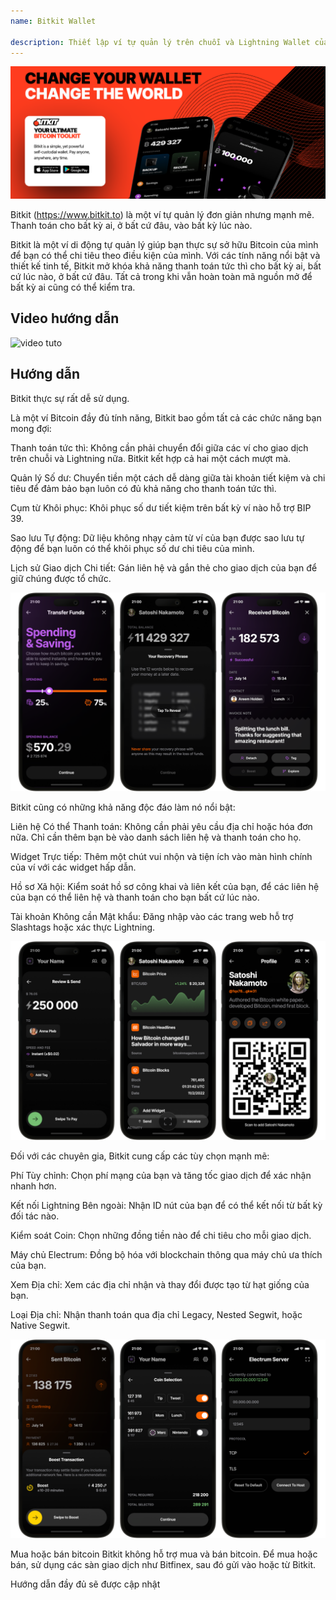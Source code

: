 ```yaml
---
name: Bitkit Wallet

description: Thiết lập ví tự quản lý trên chuỗi và Lightning Wallet của bạn
---
```


![cover](assets/cover.webp)

Bitkit (https://www.bitkit.to) là một ví tự quản lý đơn giản nhưng mạnh mẽ. Thanh toán cho bất kỳ ai, ở bất cứ đâu, vào bất kỳ lúc nào.

Bitkit là một ví di động tự quản lý giúp bạn thực sự sở hữu Bitcoin của mình để bạn có thể chi tiêu theo điều kiện của mình. Với các tính năng nổi bật và thiết kế tinh tế, Bitkit mở khóa khả năng thanh toán tức thì cho bất kỳ ai, bất cứ lúc nào, ở bất cứ đâu. Tất cả trong khi vẫn hoàn toàn mã nguồn mở để bất kỳ ai cũng có thể kiểm tra.

## Video hướng dẫn

![video tuto](https://www.youtube.com/watch?v=FJ3Mqqz4Dmw)

## Hướng dẫn

Bitkit thực sự rất dễ sử dụng.

Là một ví Bitcoin đầy đủ tính năng, Bitkit bao gồm tất cả các chức năng bạn mong đợi:

Thanh toán tức thì: Không cần phải chuyển đổi giữa các ví cho giao dịch trên chuỗi và Lightning nữa. Bitkit kết hợp cả hai một cách mượt mà.

Quản lý Số dư: Chuyển tiền một cách dễ dàng giữa tài khoản tiết kiệm và chi tiêu để đảm bảo bạn luôn có đủ khả năng cho thanh toán tức thì.

Cụm từ Khôi phục: Khôi phục số dư tiết kiệm trên bất kỳ ví nào hỗ trợ BIP 39.

Sao lưu Tự động: Dữ liệu không nhạy cảm từ ví của bạn được sao lưu tự động để bạn luôn có thể khôi phục số dư chi tiêu của mình.

Lịch sử Giao dịch Chi tiết: Gán liên hệ và gắn thẻ cho giao dịch của bạn để giữ chúng được tổ chức.

![cover](assets/1.webp)

Bitkit cũng có những khả năng độc đáo làm nó nổi bật:

Liên hệ Có thể Thanh toán: Không cần phải yêu cầu địa chỉ hoặc hóa đơn nữa. Chỉ cần thêm bạn bè vào danh sách liên hệ và thanh toán cho họ.

Widget Trực tiếp: Thêm một chút vui nhộn và tiện ích vào màn hình chính của ví với các widget hấp dẫn.

Hồ sơ Xã hội: Kiểm soát hồ sơ công khai và liên kết của bạn, để các liên hệ của bạn có thể liên hệ và thanh toán cho bạn bất cứ lúc nào.

Tài khoản Không cần Mật khẩu: Đăng nhập vào các trang web hỗ trợ Slashtags hoặc xác thực Lightning.

![cover](assets/2.webp)

Đối với các chuyên gia, Bitkit cung cấp các tùy chọn mạnh mẽ:

Phí Tùy chỉnh: Chọn phí mạng của bạn và tăng tốc giao dịch để xác nhận nhanh hơn.

Kết nối Lightning Bên ngoài: Nhận ID nút của bạn để có thể kết nối từ bất kỳ đối tác nào.

Kiểm soát Coin: Chọn những đồng tiền nào để chi tiêu cho mỗi giao dịch.

Máy chủ Electrum: Đồng bộ hóa với blockchain thông qua máy chủ ưa thích của bạn.

Xem Địa chỉ: Xem các địa chỉ nhận và thay đổi được tạo từ hạt giống của bạn.

Loại Địa chỉ: Nhận thanh toán qua địa chỉ Legacy, Nested Segwit, hoặc Native Segwit.

![cover](assets/3.webp)

Mua hoặc bán bitcoin
Bitkit không hỗ trợ mua và bán bitcoin. Để mua hoặc bán, sử dụng các sàn giao dịch như Bitfinex, sau đó gửi vào hoặc từ Bitkit.

Hướng dẫn đầy đủ sẽ được cập nhật